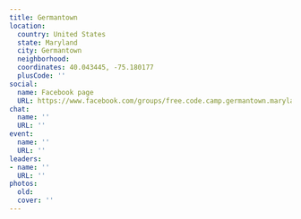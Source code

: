 ```yaml
---
title: Germantown
location:
  country: United States
  state: Maryland
  city: Germantown
  neighborhood: 
  coordinates: 40.043445, -75.180177
  plusCode: ''
social:
  name: Facebook page
  URL: https://www.facebook.com/groups/free.code.camp.germantown.maryland
chat:
  name: ''
  URL: ''
event:
  name: ''
  URL: ''
leaders:
- name: ''
  URL: ''
photos:
  old: 
  cover: ''
---
```

